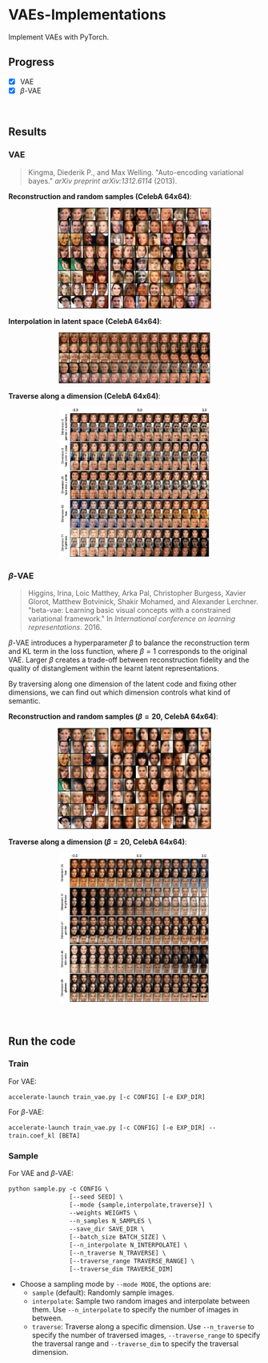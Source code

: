 # VAEs-Implementations

Implement VAEs with PyTorch.



## Progress

- [x] VAE
- [x] $\beta$-VAE

<br/>



## Results



### VAE

> Kingma, Diederik P., and Max Welling. "Auto-encoding variational bayes." *arXiv preprint arXiv:1312.6114* (2013).

**Reconstruction and random samples (CelebA 64x64)**:

<p align="center">
    <img src="./assets/vae-celeba-reconstruct.png" width=20%/>
    <img src="./assets/vae-celeba.png" width=40%/>
</p>

**Interpolation in latent space (CelebA 64x64)**:

<p align="center">
    <img src="./assets/vae-celeba-interpolate.png" width=60%/>
</p>

**Traverse along a dimension (CelebA 64x64)**:

<p align="center">
  <img src="./assets/vae-celeba-traverse.png" width=60% />
</p>



### $\beta$-VAE

> Higgins, Irina, Loic Matthey, Arka Pal, Christopher Burgess, Xavier Glorot, Matthew Botvinick, Shakir Mohamed, and Alexander Lerchner. "beta-vae: Learning basic visual concepts with a constrained variational framework." In *International conference on learning representations*. 2016.

$\beta$-VAE introduces a hyperparameter $\beta$ to balance the reconstruction term and KL term in the loss function, where $\beta=1$ corresponds to the original VAE. Larger $\beta$ creates a trade-off between reconstruction fidelity and the quality of distanglement within the learnt latent representations.

By traversing along one dimension of the latent code and fixing other dimensions, we can find out which dimension controls what kind of semantic.

**Reconstruction and random samples ($\beta=20$, CelebA 64x64)**:

<p align="center">
    <img src="./assets/vae-beta20-celeba-reconstruct.png" width=20%/>
    <img src="./assets/vae-beta20-celeba.png" width=40%/>
</p>


**Traverse along a dimension ($\beta=20$, CelebA 64x64)**:

<p align="center">
  <img src="./assets/vae-beta20-celeba-traverse.png" width=60% />
</p>


<br/>



## Run the code



### Train

For VAE:

```shell
accelerate-launch train_vae.py [-c CONFIG] [-e EXP_DIR]
```

For $\beta$-VAE:

```shell
accelerate-launch train_vae.py [-c CONFIG] [-e EXP_DIR] --train.coef_kl [BETA]
```



### Sample

For VAE and $\beta$-VAE:

```shell
python sample.py -c CONFIG \
                 [--seed SEED] \
                 [--mode {sample,interpolate,traverse}] \
                 --weights WEIGHTS \
                 --n_samples N_SAMPLES \
                 --save_dir SAVE_DIR \
                 [--batch_size BATCH_SIZE] \
                 [--n_interpolate N_INTERPOLATE] \
                 [--n_traverse N_TRAVERSE] \
                 [--traverse_range TRAVERSE_RANGE] \
                 [--traverse_dim TRAVERSE_DIM]
```

- Choose a sampling mode by `--mode MODE`, the options are:
  - `sample` (default): Randomly sample images.
  - `interpolate`: Sample two random images and interpolate between them. Use `--n_interpolate` to specify the number of images in between.
  - `traverse`: Traverse along a specific dimension. Use `--n_traverse` to specify the number of traversed images, `--traverse_range` to specify the traversal range and `--traverse_dim` to specify the traversal dimension.

